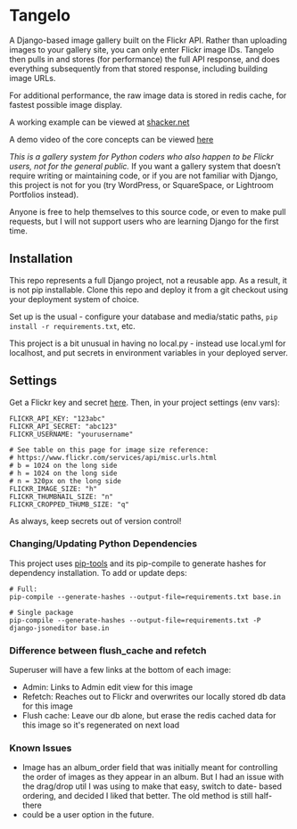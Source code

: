 # Tangelo
A Django-based image gallery built on the Flickr API. Rather than uploading images to your gallery site, you can only enter Flickr image IDs. Tangelo then pulls in and stores (for performance) the full API response, and does everything subsequently from that stored response, including building image URLs.

For additional performance, the raw image data is stored in redis cache, for fastest possible image display.

A working example can be viewed at [shacker.net](https://shacker.net)

A demo video of the core concepts can be viewed [here](https://www.youtube.com/watch?v=Orn_mZ8quqE)

*This is a gallery system for Python coders who also happen to be Flickr users, not for the
general public.* If you want a gallery system that doesn’t require writing or maintaining code, or if you are not
familiar with Django, this project is not for you (try WordPress, or SquareSpace, or Lightroom
Portfolios instead).

Anyone is free to help themselves to this source code, or even to make pull requests, but I will not
support users who are learning Django for the first time.


## Installation
This repo represents a full Django project, not a reusable app. As a result, it is not pip
installable. Clone this repo and deploy it from a git checkout using your deployment system of
choice.

Set up is the usual - configure your database and media/static paths, `pip install -r requirements.txt`, etc.

This project is a bit unusual in having no local.py - instead use local.yml for localhost, and put
secrets in environment variables in your deployed server.


## Settings
Get a Flickr key and secret [here](https://www.flickr.com/services/api/misc.api_keys.html). Then, in
your project settings (env vars):

```
FLICKR_API_KEY: "123abc"
FLICKR_API_SECRET: "abc123"
FLICKR_USERNAME: "yourusername"

# See table on this page for image size reference:
# https://www.flickr.com/services/api/misc.urls.html
# b = 1024 on the long side
# h = 1024 on the long side
# n = 320px on the long side
FLICKR_IMAGE_SIZE: "h"
FLICKR_THUMBNAIL_SIZE: "n"
FLICKR_CROPPED_THUMB_SIZE: "q"
```

As always, keep secrets out of version control!

### Changing/Updating Python Dependencies

This project uses [pip-tools](https://pypi.org/project/pip-tools/) and its pip-compile to generate
hashes for dependency installation. To add or update deps:

```
# Full:
pip-compile --generate-hashes --output-file=requirements.txt base.in

# Single package
pip-compile --generate-hashes --output-file=requirements.txt -P django-jsoneditor base.in
```

### Difference between flush_cache and refetch

Superuser will have a few links at the bottom of each image:

- Admin: Links to Admin edit view for this image
- Refetch: Reaches out to Flickr and overwrites our locally stored db data for this image
- Flush cache: Leave our db alone, but erase the redis cached data for this image so it's
  regenerated on next load

### Known Issues

- Image has an album_order field that was initially meant for controlling the order of images as
they appear in an album. But I had an issue with the drag/drop util I was using to make that easy,
switch to date- based ordering, and decided I liked that better. The old method is still half-there
- could be a user option in the future.

